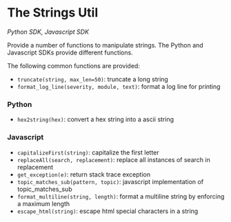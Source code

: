# The Strings Util

*Python SDK, Javascript SDK*

Provide a number of functions to manipulate strings. The Python and Javascript SDKs provide different functions.

The following common functions are provided:

* `truncate(string, max_len=50)`: truncate a long string 
* `format_log_line(severity, module, text)`: format a log line for printing

### Python

* `hex2string(hex)`: convert a hex string into a ascii string

### Javascript
* `capitalizeFirst(string)`: capitalize the first letter
* `replaceAll(search, replacement)`: replace all instances of search in replacement
* `get_exception(e)`: return stack trace exception
* `topic_matches_sub(pattern, topic)`: javascript implementation of topic_matches_sub
* `format_multiline(string, length)`: format a multiline string by enforcing a maximum length
* `escape_html(string)`: escape html special characters in a string
